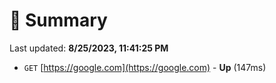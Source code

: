 # 📖 Summary
Last updated: **8/25/2023, 11:41:25 PM**

- `GET` [https://google.com](https://google.com) - **Up** (147ms)
